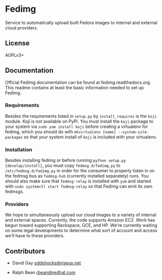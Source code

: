 # Fedimg

Service to automatically upload built Fedora images to internal and external
cloud providers.

## License

AGPLv3+

## Documentation

Official Fedimg documentation can be found at fedimg.readthedocs.org. This
readme contains at least the basic information needed to set up Fedimg.

### Requirements

Besides the requirements listed in `setup.py` by `install_requires` is the
`koji` module.  Koji is not available on PyPI. You must install the `koji`
package to your system via `sudo yum install koji` before creating a
virtualenv for fedimg, which you should do with `mkvirtualenv [name]
--system-site-packages` so that your system install of `koji` is included with
your virtualenv.

### Installation

Besides installing fedimg or before running `python setup.py
{develop/install}`, you must copy `fedmsg.d/fedimg.py` to
`/etc/fedmsg.d/fedimg.py` in order for the consumer to properly listen in on
the fedmsg bus as `fedmsg-hub` (currently installed separately) runs. You
should also make sure that `fedmsg-relay` is installed with `yum` and
started with `sudo systemctl start fedmsg-relay` so that Fedimg can
emit its own fedmsgs.

### Providers

We hope to simultaneously upload our cloud images to a variety of internal and
external spaces. Currently, the code supports Amazon EC2. Work has begun
toward supporting Rackspace, GCE, and HP. We're currently waiting on some
legal developments to determine what sort of account and access we'll have
to these providers.

## Contributors

* David Gay <oddshocks@riseup.net>

* Ralph Bean <rbean@redhat.com>
